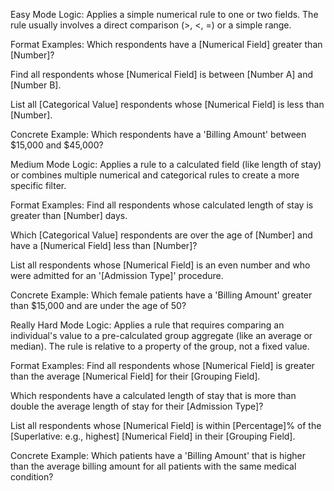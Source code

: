 Easy Mode
Logic: Applies a simple numerical rule to one or two fields. The rule usually involves a direct comparison (>, <, =) or a simple range.

Format Examples:
Which respondents have a [Numerical Field] greater than [Number]?

Find all respondents whose [Numerical Field] is between [Number A] and [Number B].

List all [Categorical Value] respondents whose [Numerical Field] is less than [Number].

Concrete Example:
Which respondents have a 'Billing Amount' between $15,000 and $45,000?

Medium Mode
Logic: Applies a rule to a calculated field (like length of stay) or combines multiple numerical and categorical rules to create a more specific filter.

Format Examples:
Find all respondents whose calculated length of stay is greater than [Number] days.

Which [Categorical Value] respondents are over the age of [Number] and have a [Numerical Field] less than [Number]?

List all respondents whose [Numerical Field] is an even number and who were admitted for an '[Admission Type]' procedure.

Concrete Example:
Which female patients have a 'Billing Amount' greater than $15,000 and are under the age of 50?

Really Hard Mode
Logic: Applies a rule that requires comparing an individual's value to a pre-calculated group aggregate (like an average or median). The rule is relative to a property of the group, not a fixed value.

Format Examples:
Find all respondents whose [Numerical Field] is greater than the average [Numerical Field] for their [Grouping Field].

Which respondents have a calculated length of stay that is more than double the average length of stay for their [Admission Type]?

List all respondents whose [Numerical Field] is within [Percentage]% of the [Superlative: e.g., highest] [Numerical Field] in their [Grouping Field].

Concrete Example:
Which patients have a 'Billing Amount' that is higher than the average billing amount for all patients with the same medical condition?